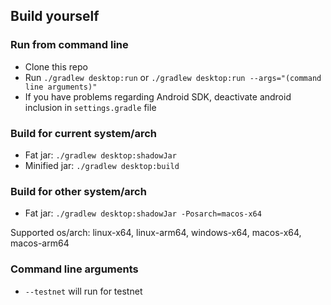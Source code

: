 ## Build yourself

### Run from command line
* Clone this repo 
* Run `./gradlew desktop:run` or `./gradlew desktop:run --args="(command line arguments)"`
* If you have problems regarding Android SDK, deactivate android inclusion in `settings.gradle` file

### Build for current system/arch
* Fat jar: `./gradlew desktop:shadowJar`
* Minified jar: `./gradlew desktop:build`

### Build for other system/arch
* Fat jar: `./gradlew desktop:shadowJar -Posarch=macos-x64`

Supported os/arch:
linux-x64, linux-arm64, windows-x64, macos-x64, macos-arm64

### Command line arguments
* `--testnet` will run for testnet